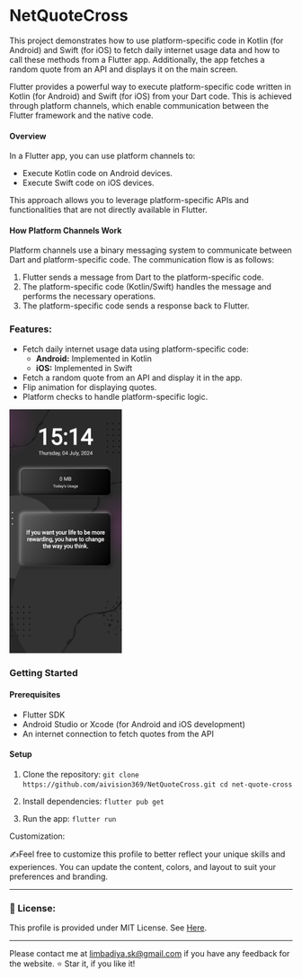 # NetQuoteCross

<p>This project demonstrates how to use platform-specific code in Kotlin (for Android) and Swift (for iOS) to fetch daily internet usage data and how to call these methods from a Flutter app. Additionally, the app fetches a random quote from an API and displays it on the main screen.</p>
<p>Flutter provides a powerful way to execute platform-specific code written in Kotlin (for Android) and Swift (for iOS) from your Dart code. This is achieved through platform channels, which enable communication between the Flutter framework and the native code.</p>

<h4>Overview</h4>
In a Flutter app, you can use platform channels to:

* Execute Kotlin code on Android devices.
* Execute Swift code on iOS devices.

This approach allows you to leverage platform-specific APIs and functionalities that are not directly available in Flutter.

<h4>How Platform Channels Work</h4>
Platform channels use a binary messaging system to communicate between Dart and platform-specific code. The communication flow is as follows:

1. Flutter sends a message from Dart to the platform-specific code.
2. The platform-specific code (Kotlin/Swift) handles the message and performs the necessary operations.
3. The platform-specific code sends a response back to Flutter.

<h3>Features:</h3>

- Fetch daily internet usage data using platform-specific code:
    - **Android:** Implemented in Kotlin
    - **iOS:** Implemented in Swift
- Fetch a random quote from an API and display it in the app.
- Flip animation for displaying quotes.
- Platform checks to handle platform-specific logic.

<img src="https://github.com/aivision369/NetQuoteCross/blob/master/iPhone_14_Pro_Max).png" width="200">


<h3>Getting Started</h3>

<h4>Prerequisites</h4>

- Flutter SDK
- Android Studio or Xcode (for Android and iOS development)
- An internet connection to fetch quotes from the API 

<h4>Setup</h4>

1. Clone the repository:
   `git clone https://github.com/aivision369/NetQuoteCross.git
   cd net-quote-cross`

2. Install dependencies:
   `flutter pub get`
3. Run the app:
   `flutter run`

Customization:

✍️Feel free to customize this profile to better reflect your unique skills and experiences. You can update the content, colors, and layout to suit your preferences and branding.

---
<h3>📄 License: </h3>

This profile is provided under MIT License. See [Here](https://github.com/aivision369/NetQuoteCross/blob/master/LICENSE).

---
Please contact me at limbadiya.sk@gmail.com if you have any feedback for the website. ⭐ Star it, if you like it!
